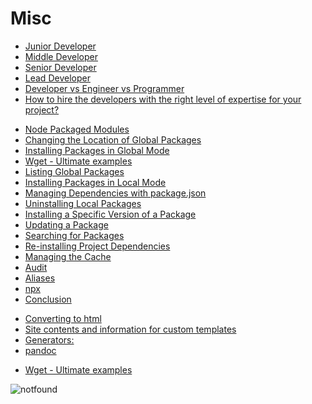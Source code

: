 # Misc





<div class="cards">

<div class="card">

- [Junior Developer](LGD.html#junior-developer)
- [Middle Developer](LGD.html#middle-developer)
- [Senior Developer](LGD.html#senior-developer)
- [Lead Developer](LGD.html#lead-developer)
- [Developer vs Engineer vs Programmer](LGD.html#developer-vs-engineer-vs-programmer)
- [How to hire the developers with the right level of expertise for your project?](LGD.html#how-to-hire-the-developers-with-the-right-level-of-expertise-for-your-project)

</div>

<div class="card">

- [Node Packaged Modules](./npm_quick_ref.html#node-packaged-modules)
- [Changing the Location of Global Packages](./npm_quick_ref.html#changing-the-location-of-global-packages)
- [Installing Packages in Global Mode](./npm_quick_ref.html#installing-packages-in-global-mode)
- [Wget - Ultimate examples](./wget-ultimate-examples)
- [Listing Global Packages](./npm_quick_ref.html#listing-global-packages)
- [Installing Packages in Local Mode](./npm_quick_ref.html#installing-packages-in-local-mode)
- [Managing Dependencies with package.json](./npm_quick_ref.html#managing-dependencies-with-package-json)
- [Uninstalling Local Packages](./npm_quick_ref.html#uninstalling-local-packages)
- [Installing a Specific Version of a Package](./npm_quick_ref.html#installing-a-specific-version-of-a-package)
- [Updating a Package](./npm_quick_ref.html#updating-a-package)
- [Searching for Packages](./npm_quick_ref.html#searching-for-packages)
- [Re-installing Project Dependencies](./npm_quick_ref.html#re-installing-project-dependencies)
- [Managing the Cache](./npm_quick_ref.html#managing-the-cache)
- [Audit](./npm_quick_ref.html#audit)
- [Aliases](./npm_quick_ref.html#aliases)
- [npx](./npm_quick_ref.html#npx)
- [Conclusion](./npm_quick_ref.html#conclusion)


</div>

<div class="card">

- [Converting to html](./tools.html#converting-to-html)
- [Site contents and information for custom templates](./tools.html#site-contents-and-information-for-custom-templates)
- [Generators:](./tools.html#generators)
- [pandoc](./tools.html#pandoc)

</div>

<div class="card">

- [Wget - Ultimate examples](./wget-ultimate-examples)
 
<img src="https://encrypted-tbn0.gstatic.com/images?q=tbn:ANd9GcQPq-7q7j9BPJSb5dhVE1H34-QZZjOQqgQrDw&usqp=CAU" alt="notfound" />


</div>

</div>